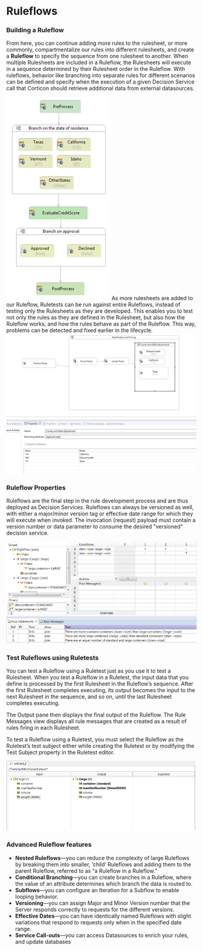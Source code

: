 # Ruleflows

### Building a Ruleflow

From here, you can continue adding more rules to the rulesheet, or more commonly, compartmentalize our rules into different rulesheets, and create a **Ruleflow** to specify the sequence from one rulesheet to another. When multiple Rulesheets are included in a Ruleflow, the Rulesheets will execute in a sequence determined by their Rulesheet order in the Ruleflow. With ruleflows, behavior like branching into separate rules for different scenarios can be defined and specify when the execution of a given Decision Service call that Corticon should retrieve additional data from external datasources.

![](../../assets/image%20(58).png)
As more rulesheets are added to our Ruleflow, Ruletests can be run against entire Ruleflows, instead of testing only the Rulesheets as they are developed. This enables you to test not only the rules as they are defined in the Rulesheet, but also how the Ruleflow works, and how the rules behave as part of the Ruleflow. This way, problems can be detected and fixed earlier in the lifecycle.
![](../../assets/image%20(90).png)

### Ruleflow Properties

Ruleflows are the final step in the rule development process and are thus deployed as Decision Services. Ruleflows can always be versioned as well, with either a major/minor version tag or effective date range for which they will execute when invoked. The invocation (request) payload must contain a version number or data parameter to consume the desired "versioned" decision service.

![](../../assets/image%20(20).png)
### Test Ruleflows using Ruletests

You can test a Ruleflow using a Ruletest just as you use it to test a Rulesheet. When you test a Ruleflow in a Ruletest, the input data that you define is processed by the first Rulesheet in the Ruleflow’s sequence. After the first Rulesheet completes executing, its output becomes the input to the next Rulesheet in the sequence, and so on, until the last Rulesheet completes executing.

The Output pane then displays the final output of the Ruleflow. The Rule Messages view displays all rule messages that are created as a result of rules firing in each Rulesheet.

To test a Ruleflow using a Ruletest, you must select the Ruleflow as the Ruletest’s test subject either while creating the Ruletest or by modifying the Test Subject property in the Ruletest editor.

![](../../assets/image%20(13).png)

### Advanced Ruleflow features

* **Nested Ruleflows**—you can reduce the complexity of large Ruleflows by breaking them into smaller, ‘child’ Ruleflows and adding them to the parent Ruleflow, referred to as “a Ruleflow in a Ruleflow.”
* **Conditional Branching**—you can create branches in a Ruleflow, where the value of an attribute determines which branch the data is routed to.
* **Subflows**—you can configure an Iteration for a Subflow to enable looping behavior.
* **Versioning**—you can assign Major and Minor Version number that the Server responds correctly to requests for the different versions.
* **Effective Dates**—you can have identically named Ruleflows with slight variations that respond to requests only when in the specified date range.
* **Service Call-outs**—you can access Datasources to enrich your rules, and update databases
